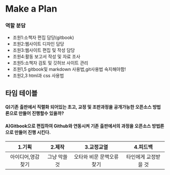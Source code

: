 # Make a Plan

### 역할 분담

* 조원1:소책자 편집 담당\(gitbook\) 
* 조원2:웹사이트 디자인 담당 
* 조원3:웹사이트 편집 및 작성 담당 
* 조원4:활동 보고서 작성 및 자료 조사
* 조원5:소책자 검토 및 깃허브 사이트 관리 
* 조원1,5 gitbook및 markdown 사용법,git사용법 숙지해야함! 
* 조원2,3 html과 css 사용법

## 타임 테이블

#### Q\)기존 출판에서 직렬화 되어있는 초고, 교정 및 조판과정을 공개가능한 오픈소스 방법론으로 만들어 진행할수 있을까?

####  A\)Gitbook으로  편집하여 Github와 연동시켜 기존 출판에서의 과정을 오픈소스 방법론으로 만들어 진행 시킨다.

| 1.기획 | 2.제작 | 3.교정교열 | 4.피드백 |
| :---: | :---: | :---: | :---: |
| 아이디어,영감 찾기 | 그냥 막쓸것 | 오타와 비문 문맥오류 찾기 | 타인에게 교정받을 것 |




